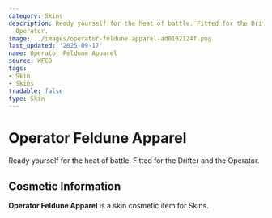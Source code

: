 ```yaml
---
category: Skins
description: Ready yourself for the heat of battle. Fitted for the Drifter and the
  Operator.
image: ../images/operator-feldune-apparel-ad0102124f.png
last_updated: '2025-09-17'
name: Operator Feldune Apparel
source: WFCD
tags:
- Skin
- Skins
tradable: false
type: Skin
---
```


# Operator Feldune Apparel

Ready yourself for the heat of battle. Fitted for the Drifter and the Operator.

## Cosmetic Information

**Operator Feldune Apparel** is a skin cosmetic item for Skins.

